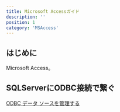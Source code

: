 ```yaml
---
title: Microsoft Accessガイド
description: ''
position: 1
category: 'MSAccess'
---
```

## はじめに
Microsoft Access。

## SQLServerにODBC接続で繋ぐ
[ODBC データ ソースを管理する](https://support.microsoft.com/ja-jp/office/odbc-%E3%83%87%E3%83%BC%E3%82%BF-%E3%82%BD%E3%83%BC%E3%82%B9%E3%82%92%E7%AE%A1%E7%90%86%E3%81%99%E3%82%8B-b19f856b-5b9b-48c9-8b93-07484bfab5a7)
